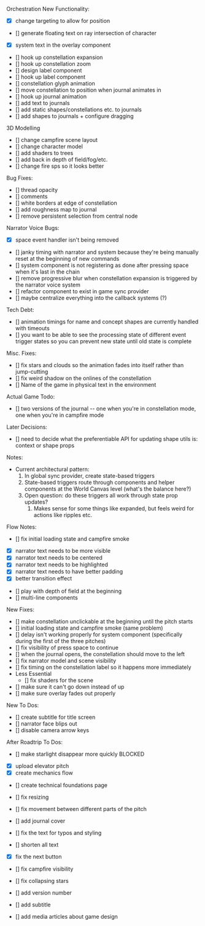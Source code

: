  Orchestration New Functionality:
- [x] change targeting to allow for position
- [] generate floating text on ray intersection of character
- [x] system text in the overlay component
- [] hook up constellation expansion
- [] hook up constellation zoom
- [] design label component
- [] hook up label component
- [] constellation glyph animation
- [] move constellation to position when journal animates in
- [] hook up journal animation
- [] add text to journals
- [] add static shapes/constellations etc. to journals
- [] add shapes to journals + configure dragging

3D Modelling
- [] change campfire scene layout
- [] change character model
- [] add shaders to trees
- [] add back in depth of field/fog/etc.
- [] change fire sps so it looks better

Bug Fixes:
- [] thread opacity
- [] comments
- [] white borders at edge of constellation
- [] add roughness map to journal
- [] remove persistent selection from central node


Narrator Voice Bugs:
- [x] space event handler isn't being removed
- [] janky timing with narrator and system because they're being manually reset at the beginning of new commands
- [] system component is not registering as done after pressing space when it's last in the chain
- [] remove progressive blur when constellation expansion is triggered by the narrator voice system
- [] refactor component to exist in game sync provider
- [] maybe centralize everything into the callback systems (?)

Tech Debt:
- [] animation timings for name and concept shapes are currently handled with timeouts
- [] you want to be able to see the processing state of different event trigger states so you can prevent new state until old state is complete 

Misc. Fixes:
- [] fix stars and clouds so the animation fades into itself rather than jump-cutting
- [] fix weird shadow on the onlines of the constellation
- [] Name of the game in physical text in the environment

Actual Game Todo:
- [] two versions of the journal -- one when you're in constellation mode, one when you're in campfire mode 

Later Decisions:
- [] need to decide what the preferentiable API for updating shape utils is: context or shape props



Notes:
- Current architectural pattern:
    1. In global sync provider, create state-based triggers
    2. State-based triggers route through components and helper components at the World Canvas level (what's the balance here?)
    3. Open question: do these triggers all work through state prop updates?
        1. Makes sense for some things like expanded, but feels weird for actions like ripples etc.


Flow Notes:
- [] fix initial loading state and campfire smoke
- [x] narrator text needs to be more visible
- [x] narrator text needs to be centered
- [x] narrator text needs to be highlighted
- [x] narrator text needs to have better padding
- [x] better transition effect
- [] play with depth of field at the beginning
- [] multi-line components


New Fixes:
- [] make constellation unclickable at the beginning until the pitch starts
- [] initial loading state and campfire smoke (same problem)
- [] delay isn't working properly for system component (specifically during the first of the three pitches)
- [] fix visibility of press space to continue
- [] when the journal opens, the constellation should move to the left
- [] fix narrator model and scene visibility
- [] fix timing on the constellation label so it happens more immediately
- Less Essential
    - [] fix shaders for the scene
- [] make sure it can't go down instead of up
- [] make sure overlay fades out properly

New To Dos:
- [] create subtitle for title screen 
- [] narrator face blips out 
- [] disable camera arrow keys






After Roadtrip To Dos:
- [] make starlight disappear more quickly BLOCKED
- [x] upload elevator pitch
- [x] create mechanics flow
- [] create technical foundations page
- [] fix resizing
- [] fix movement between different parts of the pitch

- [] add journal cover
- [] fix the text for typos and styling
- [] shorten all text
- [x] fix the next button
- [] fix campfire visibility
- [] fix collapsing stars

- [] add version number
- [] add subtitle
- [] add media articles about game design